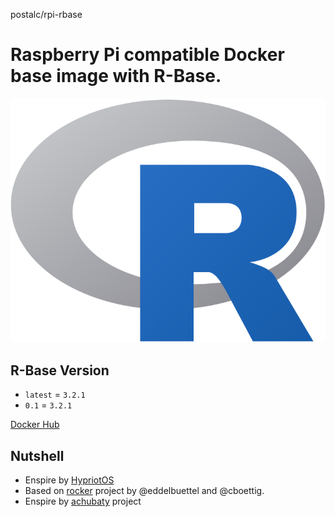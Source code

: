 postalc/rpi-rbase

# Raspberry Pi compatible Docker base image with R-Base.
![R](https://raw.githubusercontent.com/docker-library/docs/master/r-base/logo.png)

## R-Base Version 
* `latest` = `3.2.1`
* `0.1` = `3.2.1`

[Docker Hub](https://registry.hub.docker.com/u/postalc/rpi-rbase/)  

## Nutshell
* Enspire by [HypriotOS](http://blog.hypriot.com/post/brand-new-getting-started-guide/)
* Based on [rocker](https://github.com/rocker-org/rocker) project by @eddelbuettel and @cboettig.
* Enspire by [achubaty](https://registry.hub.docker.com/u/achubaty) project
